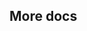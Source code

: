 <script setup>
import BiographicalNotes from '../../pages/Components/BiographicalNotes/index.vue'
</script>



<BiographicalNotes />

## More docs